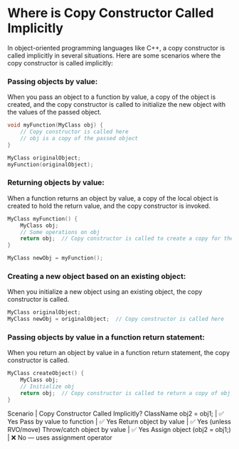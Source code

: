 # Where is Copy Constructor Called Implicitly

In object-oriented programming languages like C++, a copy constructor is called implicitly in several situations. Here are some scenarios where the copy constructor is called implicitly:

### Passing objects by value:

When you pass an object to a function by value, a copy of the object is created, and the copy constructor is called to initialize the new object with the values of the passed object.

```cpp
void myFunction(MyClass obj) {
    // Copy constructor is called here
    // obj is a copy of the passed object
}

MyClass originalObject;
myFunction(originalObject);
```

###  Returning objects by value:

When a function returns an object by value, a copy of the local object is created to hold the return value, and the copy constructor is invoked.

```cpp
MyClass myFunction() {
    MyClass obj;
    // Some operations on obj
    return obj;  // Copy constructor is called to create a copy for the return value
}

MyClass newObj = myFunction();
```

### Creating a new object based on an existing object:

When you initialize a new object using an existing object, the copy constructor is called.

```cpp
MyClass originalObject;
MyClass newObj = originalObject;  // Copy constructor is called here
```

### Passing objects by value in a function return statement:

When you return an object by value in a function return statement, the copy constructor is called.

```cpp
MyClass createObject() {
    MyClass obj;
    // Initialize obj
    return obj;  // Copy constructor is called to return a copy of obj
}
```


Scenario | Copy Constructor Called Implicitly?
ClassName obj2 = obj1; | ✅ Yes
Pass by value to function | ✅ Yes
Return object by value | ✅ Yes (unless RVO/move)
Throw/catch object by value | ✅ Yes
Assign object (obj2 = obj1;) | ❌ No — uses assignment operator
